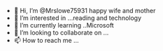 - 👋 Hi, I’m @Mrslowe75931 happy wife and mother 
- 👀 I’m interested in ...reading and technology 
- 🌱 I’m currently learning ..Microsoft
- 💞️ I’m looking to collaborate on ...
- 📫 How to reach me ...

<!---
Mrslowe75931/Mrslowe75931 is a ✨ special ✨ repository because its `README.md` (this file) appears on your GitHub profile.
You can click the Preview link to take a look at your changes.
--->
